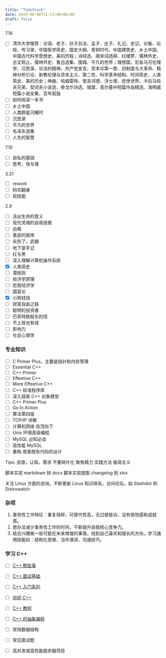 ```yaml
---
title: "TodoStack"
date: 2019-08-06T11:13:06+08:00
draft: false
---
```


7.16

- [ ] 清华大学推荐：论语、老子、孙子兵法、孟子、庄子、礼记、史记、论衡、坛经、传习录、中国哲学简史、国史大纲、青铜时代、中国建筑史、乡土中国、中国古代科学思想史、美的历程；诗经选、唐宋词选释、红楼梦、儒林外史、古文观止、儒林外史、鲁迅选集、围城、平凡的世界；理想国、尼各马可伦理学、沉思录、论法的精神、共产党宣言、资本论第一卷、旧制度与大革命、精神分析引论、新教伦理与资本主义、第二性、科学革命结构、时间简史、人类简史、美的历史；神曲、哈姆雷特、堂吉诃德、浮士德、悲惨世界、卡拉马佐夫兄弟、契诃夫小说选、泰戈尔诗选、城堡、高尔基中短篇作品精选、海明威短篇小说全集、百年孤独
- [ ] 如何阅读一本书
- [ ] 乡土中国
- [ ] 人类群星闪耀时
- [ ] 沉思录
- [ ] 平凡的世界
- [ ] 毛泽东选集
- [ ] 人生的智慧

7.10

- [ ] 自私的基因
- [ ] 思考，快与慢

3.31

- [ ] rework
- [ ] 码农翻身
- [ ] 软技能

2.9

- [ ] 活出生命的意义
- [ ] 现代灵魂的自我拯救
- [ ] 白痴
- [ ] 善恶的彼岸
- [ ] 永别了，武器
- [ ] 地下室手记
- [ ] 红与黑
- [ ] 深入理解计算机操作系统
- [x] 人类简史
- [ ] 潜规则
- [ ] 经济学原理
- [ ] 宏观经济学
- [ ] 国富论
- [x] 小狗钱钱
- [ ] 财富自由之路
- [ ] 聪明的投资者
- [ ] 巴菲特致股东的信
- [ ] 不上班也有钱
- [ ] 影响力
- [ ] 社会心理学

### 专业知识

- [ ] C Primer Plus，主要是指针和内存管理
- [ ] Essential C++
- [ ] C++ Primer
- [ ] Effeetive C++
- [ ] More Effeetive C++
- [ ] C++ 标准程序库
- [ ] 深入探索 C++ 对象模型
- [ ] C++ Primer Plus
- [ ] Go In Action
- [ ] 算法第四版
- [ ] TCP/IP 详解
- [ ] 计算机网络 自顶向下
- [ ] Unix 环境高级编程
- [ ] MySQL 必知必会
- [ ] 高性能 MySQL
- [ ] 重构 改善既有代码的设计

Tips: 资源，认知，需求
不要碎片化
聚焦精力
实践方法
极简主义

脚本实现 markdown 转 docx
脚本实现提取 changelog 到 xlsx

关注 Linux 方面的咨询，不断更新 Linux 知识体系，访问论坛，如 Slashdot 和 Distrowatch

### 杂项
1. 事务性工作特征：重复琐碎，可替代性高，无过便是功，没有愉悦感和成就感。
2. 想办法减少事务性工作的时间，不断提升自我核心竞争力。
3. 结合兴趣做一些可能在未来增值的事情，找到自己喜欢和擅长的方向，学习通用技能如：结构化思维、当中演讲、沟通技巧。

### 学习 C++
- [ ] [C++ 那些事](https://light-city.club/sc)
- [ ] [C++ 面试基础](https://github.com/huihut/interview)
- [ ] [C++ 入门系列](https://www.jianshu.com/u/67702c00ea59)
- [ ] [你好 C++](https://zhuanlan.zhihu.com/nihaoCPP)
- [ ] [C++ 教程](https://www.runoob.com/cplusplus/cpp-tutorial.html)
- [ ] [C++ 的抽象编程](https://www.bilibili.com/video/BV1G7411k7jG/)
- [ ] 常用数据结构
- [ ] 常见面试题
- [ ] 高并发或高性能服务器项目


